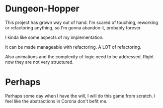 # Dungeon-Hopper

This project has grown way out of hand.
I'm scared of touching, reworking or refactoring anything, so I'm gonna abandon it, probably forever.

I kinda like some aspects of my implementation. 

It can be made manageable with refactoring. A LOT of refactoring.

Also animations and the complexity of logic need to be addressed. Right now they are not very structured.


# Perhaps

Perhaps some day when I have the will, I will do this game from scratch.
I feel like the abstractions in Corona don't befit me.
